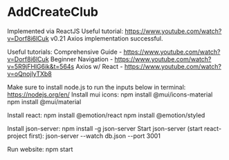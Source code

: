 # AddCreateClub
Implemented via ReactJS
Useful tutorial: https://www.youtube.com/watch?v=Dorf8i6lCuk
v0.21
Axios implementation successful.

Useful tutorials:
Comprehensive Guide - https://www.youtube.com/watch?v=Dorf8i6lCuk
Beginner Navigation - https://www.youtube.com/watch?v=5R9jFHlG6ik&t=564s
Axios w/ React - https://www.youtube.com/watch?v=oQnojIyTXb8

Make sure to install node.js to run the inputs below in terminal:
https://nodejs.org/en/
Install mui icons:
npm install @mui/icons-material
npm install @mui/material

Install react:
npm install @emotion/react
npm install @emotion/styled

Install json-server:
npm install -g json-server
Start json-server (start react-project first):
json-server --watch db.json --port 3001

Run website:
npm start
